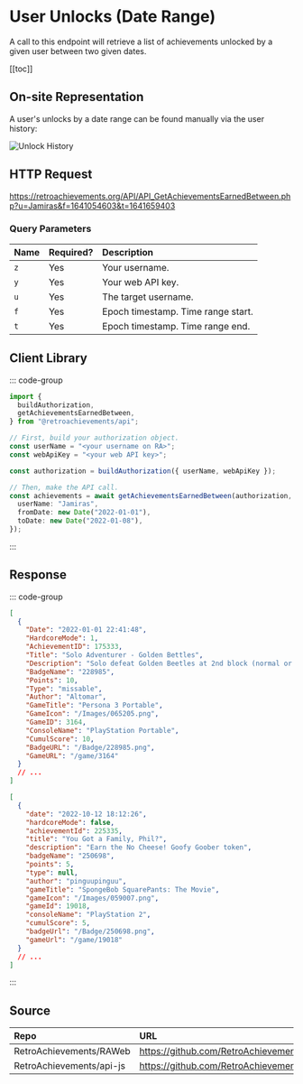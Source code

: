 <script setup>
import SampleRequest from '../../components/SampleRequest.vue';
</script>

# User Unlocks (Date Range)

A call to this endpoint will retrieve a list of achievements unlocked by a given user between two given dates.

[[toc]]

## On-site Representation

A user's unlocks by a date range can be found manually via the user history:

![Unlock History](/unlock-history.png)

## HTTP Request

<SampleRequest httpVerb="GET">https://retroachievements.org/API/API_GetAchievementsEarnedBetween.php?u=Jamiras&f=1641054603&t=1641659403</SampleRequest>

### Query Parameters

| Name | Required? | Description                        |
| :--- | :-------- | :--------------------------------- |
| `z`  | Yes       | Your username.                     |
| `y`  | Yes       | Your web API key.                  |
| `u`  | Yes       | The target username.               |
| `f`  | Yes       | Epoch timestamp. Time range start. |
| `t`  | Yes       | Epoch timestamp. Time range end.   |

## Client Library

::: code-group

```ts [NodeJS]
import {
  buildAuthorization,
  getAchievementsEarnedBetween,
} from "@retroachievements/api";

// First, build your authorization object.
const userName = "<your username on RA>";
const webApiKey = "<your web API key>";

const authorization = buildAuthorization({ userName, webApiKey });

// Then, make the API call.
const achievements = await getAchievementsEarnedBetween(authorization, {
  userName: "Jamiras",
  fromDate: new Date("2022-01-01"),
  toDate: new Date("2022-01-08"),
});
```

:::

## Response

::: code-group

```json [HTTP Response]
[
  {
    "Date": "2022-01-01 22:41:48",
    "HardcoreMode": 1,
    "AchievementID": 175333,
    "Title": "Solo Adventurer - Golden Bettles",
    "Description": "Solo defeat Golden Beetles at 2nd block (normal or above)",
    "BadgeName": "228985",
    "Points": 10,
    "Type": "missable",
    "Author": "Altomar",
    "GameTitle": "Persona 3 Portable",
    "GameIcon": "/Images/065205.png",
    "GameID": 3164,
    "ConsoleName": "PlayStation Portable",
    "CumulScore": 10,
    "BadgeURL": "/Badge/228985.png",
    "GameURL": "/game/3164"
  }
  // ...
]
```

```json [NodeJS]
[
  {
    "date": "2022-10-12 18:12:26",
    "hardcoreMode": false,
    "achievementId": 225335,
    "title": "You Got a Family, Phil?",
    "description": "Earn the No Cheese! Goofy Goober token",
    "badgeName": "250698",
    "points": 5,
    "type": null,
    "author": "pinguupinguu",
    "gameTitle": "SpongeBob SquarePants: The Movie",
    "gameIcon": "/Images/059007.png",
    "gameId": 19018,
    "consoleName": "PlayStation 2",
    "cumulScore": 5,
    "badgeUrl": "/Badge/250698.png",
    "gameUrl": "/game/19018"
  }
  // ...
]
```

:::

## Source

| Repo                     | URL                                                                                                    |
| :----------------------- | :----------------------------------------------------------------------------------------------------- |
| RetroAchievements/RAWeb  | https://github.com/RetroAchievements/RAWeb/blob/master/public/API/API_GetAchievementsEarnedBetween.php |
| RetroAchievements/api-js | https://github.com/RetroAchievements/api-js/blob/main/src/user/getAchievementsEarnedBetween.ts         |

